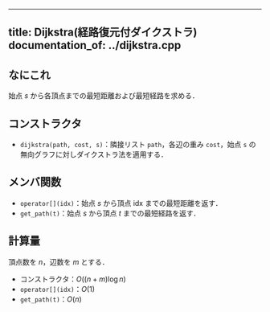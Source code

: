 
---
title: Dijkstra(経路復元付ダイクストラ)
documentation_of: ../dijkstra.cpp
---

## なにこれ
始点 $s$ から各頂点までの最短距離および最短経路を求める．

## コンストラクタ
- `dijkstra(path, cost, s)`：隣接リスト `path`，各辺の重み `cost`，始点 `s` の無向グラフに対しダイクストラ法を適用する．

## メンバ関数
- `operator[](idx)`：始点 $s$ から頂点 $\mathrm{idx}$ までの最短距離を返す．
- `get_path(t)`：始点 $s$ から頂点 $t$ までの最短経路を返す．

## 計算量
頂点数を $n$，辺数を $m$ とする．
- コンストラクタ：$O((n+m)\log n)$
- `operator[](idx)`：$O(1)$
- `get_path(t)`：$O(n)$
